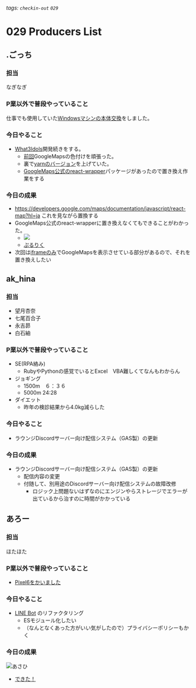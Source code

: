 ###### tags: `checkin-out` `029`

# 029 Producers List

## .ごっち

### 担当

なぎなぎ

### P業以外で普段やっていること

仕事でも使用していた[Windowsマシンの本体交換](https://twitter.com/gggooottto/status/1484329756472799235?s=20)をしました。

### 今日やること

- [What3Idols](https://what3idols.vercel.app)開発続きをする。
    - [前回](https://twitter.com/gggooottto/status/1484138598400098305?s=20)GoogleMapsの色付けを頑張った。
    - 裏で[yarnのバージョン](https://yutagoto.github.io/blog/20220210-what3idols-yarn3/)を上げていた。
    - [GoogleMaps公式のreact-wrapper](https://www.npmjs.com/package/@googlemaps/react-wrapper)パッケージがあったので置き換え作業をする

### 今日の成果

- https://developers.google.com/maps/documentation/javascript/react-map?hl=ja これを見ながら置換する
- GoogleMaps公式のreact-wrapperに置き換えなくてもできることがわかった。
    - ![](https://i.imgur.com/M759ICT.png)
    - [ぷるりく](https://github.com/YutaGoto/what3idols/pull/185)
- 次回は[iframeのみ](https://github.com/YutaGoto/what3idols/issues/186)でGoogleMapsを表示させている部分があるので、それを置き換えしたい


## ak_hina

### 担当

- 望月杏奈
- 七尾百合子
- 永吉昴
- 白石紬

### P業以外で普段やっていること

- SE(RPA絡み)
    - RubyやPythonの感覚でいるとExcel　VBA難しくてなんもわからん
- ジョギング
    - 1500m　６：３６
    - 5000m 24:28
- ダイエット
    - 昨年の検診結果から4.0kg減らした

### 今日やること

- ラウンジDiscordサーバー向け配信システム（GAS製）の更新

### 今日の成果

- ラウンジDiscordサーバー向け配信システム（GAS製）の更新
    - 配信内容の変更
    - 付随して、別用途のDiscordサーバー向け配信システムの故障改修
        - ロジック上問題ないはずなのにエンジンやらストレージでエラーが出ているから治すのに時間がかかっている

## あろー

### 担当

ほたほた

### P業以外で普段やっていること

- [Pixel6をかいました](https://twitter.com/arrow_2nd/status/1491012816299761664)

### 今日やること

- [LINE Bot](https://github.com/arrow2nd/linebot-imas) のリファクタリング
    - ESモジュール化したい
    - （なんとなくあった方がいい気がしたので）プライバシーポリシーもかく

### 今日の成果

![あさひ](https://i.imgur.com/ylm9SsY.png)

- [できた！](https://github.com/arrow2nd/linebot-imas/pull/32)
